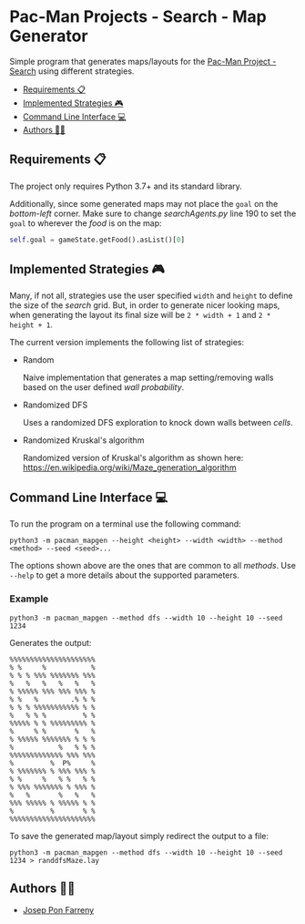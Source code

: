 Pac-Man Projects - Search - Map Generator
=========================================

Simple program that generates maps/layouts for the
[Pac-Man Project - Search][pacman-project-search]
using different strategies.

 * [Requirements 📋](#Requirements-)
 * [Implemented Strategies 🎮](#Implemented-Strategies-)
 * [Command Line Interface 💻](#Command-Line-Interface-)
 * [Authors 👨‍🎨](#Authors-)

## Requirements 📋

The project only requires Python 3.7+ and its standard library.

Additionally, since some generated maps may not place the `goal`
on the *bottom*-*left* corner. Make sure to change *searchAgents.py*
line 190 to set the `goal` to wherever the *food* is on the map:

```python
self.goal = gameState.getFood().asList()[0]
```

## Implemented Strategies 🎮

Many, if not all, strategies use the user specified `width` and
`height` to define the size of the *search* grid. But, in order
to generate nicer looking maps, when generating the layout its
final size will be `2 * width + 1` and `2 * height + 1`.

The current version implements the following list of strategies:

 * Random

   Naive implementation that generates a map setting/removing walls
   based on the user defined *wall probability*.

 * Randomized DFS

   Uses a randomized DFS exploration to knock down walls
   between *cells*.

 * Randomized Kruskal's algorithm

   Randomized version of Kruskal's algorithm as shown here:
   https://en.wikipedia.org/wiki/Maze_generation_algorithm



## Command Line Interface 💻

To run the program on a terminal use the following command:

```console
python3 -m pacman_mapgen --height <height> --width <width> --method <method> --seed <seed>...
```

The options shown above are the ones that are common to all *methods*. Use
`--help` to get a more details about the supported parameters.

### Example

```
python3 -m pacman_mapgen --method dfs --width 10 --height 10 --seed 1234
```

Generates the output:

```
%%%%%%%%%%%%%%%%%%%%%
% %     %           %
% % % %%% %%%%%%% %%%
%   %   %   %   %   %
% %%%%% %%% %%% %%% %
% %   %        .% % %
% % % %%%%%%%%%%% % %
%   % % %         % %
%%%%% % % %%%%%%%%% %
%     % %       %   %
% %%%%% %%%%%%% % % %
%           %   % % %
%%%%%%%%%%%%% %%% %%%
%         %  P%     %
% %%%%%%% % %%% %%% %
% %     %   % %   % %
% %%% %%%%%%% % %%% %
%   %       %   %   %
%%% %%%%% % %%%%% % %
%         %       % %
%%%%%%%%%%%%%%%%%%%%%
```
To save the generated map/layout simply redirect the output to a file:

```
python3 -m pacman_mapgen --method dfs --width 10 --height 10 --seed 1234 > randdfsMaze.lay
```


## Authors 👨‍🎨

 * [Josep Pon Farreny](https://github.com/jponf)

[pacman-project-search]: https://inst.eecs.berkeley.edu/~cs188/sp22/project1/
